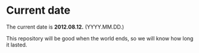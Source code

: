 # Current date

The current date is **2012.08.12.** (YYYY.MM.DD.)

This repository will be good when the world ends, so we will know how long it lasted.